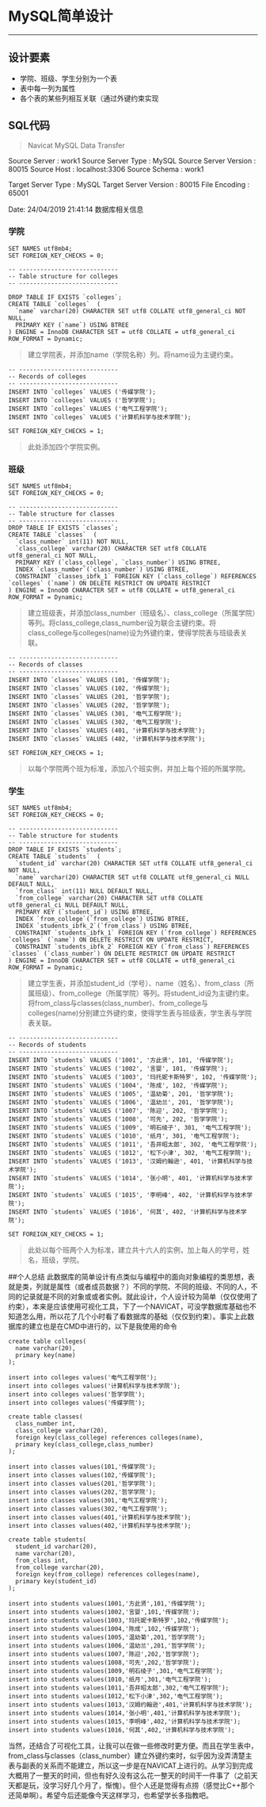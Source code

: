 # MySQL简单设计
---
## 设计要素
+ 学院、班级、学生分别为一个表
+ 表中每一列为属性
+ 各个表的某些列相互关联（通过外键约束实现

## SQL代码

>  Navicat MySQL Data Transfer

 Source Server         : work1
 Source Server Type    : MySQL
 Source Server Version : 80015
 Source Host           : localhost:3306
 Source Schema         : work1

 Target Server Type    : MySQL
 Target Server Version : 80015
 File Encoding         : 65001

 Date: 24/04/2019 21:41:14 数据库相关信息

### 学院

    SET NAMES utf8mb4;
    SET FOREIGN_KEY_CHECKS = 0;

    -- ----------------------------
    -- Table structure for colleges
    -- ----------------------------

    DROP TABLE IF EXISTS `colleges`;
    CREATE TABLE `colleges`  (
      `name` varchar(20) CHARACTER SET utf8 COLLATE utf8_general_ci NOT NULL,
      PRIMARY KEY (`name`) USING BTREE
    ) ENGINE = InnoDB CHARACTER SET = utf8 COLLATE = utf8_general_ci ROW_FORMAT = Dynamic;
> 建立学院表，并添加name（学院名称）列。将name设为主键约束。
   
    -- ----------------------------
    -- Records of colleges
    -- ----------------------------
    INSERT INTO `colleges` VALUES ('传媒学院');
    INSERT INTO `colleges` VALUES ('哲学学院');
    INSERT INTO `colleges` VALUES ('电气工程学院');
    INSERT INTO `colleges` VALUES ('计算机科学与技术学院');

    SET FOREIGN_KEY_CHECKS = 1;
> 此处添加四个学院实例。

### 班级
  
    SET NAMES utf8mb4;
    SET FOREIGN_KEY_CHECKS = 0;

    -- ----------------------------
    -- Table structure for classes
    -- ----------------------------
    DROP TABLE IF EXISTS `classes`;
    CREATE TABLE `classes`  (
      `class_number` int(11) NOT NULL,
      `class_college` varchar(20) CHARACTER SET utf8 COLLATE utf8_general_ci NOT NULL,
      PRIMARY KEY (`class_college`, `class_number`) USING BTREE,
      INDEX `class_number`(`class_number`) USING BTREE,
      CONSTRAINT `classes_ibfk_1` FOREIGN KEY (`class_college`) REFERENCES `colleges` (`name`) ON DELETE RESTRICT ON UPDATE RESTRICT
    ) ENGINE = InnoDB CHARACTER SET = utf8 COLLATE = utf8_general_ci ROW_FORMAT = Dynamic;
    
> 建立班级表，并添加class_number（班级名）、class_college（所属学院）等列。将class_college,class_number设为联合主键约束。将class_college与colleges(name)设为外键约束，使得学院表与班级表关联。

    -- ----------------------------
    -- Records of classes
    -- ----------------------------
    INSERT INTO `classes` VALUES (101, '传媒学院');
    INSERT INTO `classes` VALUES (102, '传媒学院');
    INSERT INTO `classes` VALUES (201, '哲学学院');
    INSERT INTO `classes` VALUES (202, '哲学学院');
    INSERT INTO `classes` VALUES (301, '电气工程学院');
    INSERT INTO `classes` VALUES (302, '电气工程学院');
    INSERT INTO `classes` VALUES (401, '计算机科学与技术学院');
    INSERT INTO `classes` VALUES (402, '计算机科学与技术学院');

    SET FOREIGN_KEY_CHECKS = 1;


> 以每个学院两个班为标准，添加八个班实例，并加上每个班的所属学院。

### 学生

    SET NAMES utf8mb4;
    SET FOREIGN_KEY_CHECKS = 0;

    -- ----------------------------
    -- Table structure for students
    -- ----------------------------
    DROP TABLE IF EXISTS `students`;
    CREATE TABLE `students`  (
      `student_id` varchar(20) CHARACTER SET utf8 COLLATE utf8_general_ci NOT NULL,
      `name` varchar(20) CHARACTER SET utf8 COLLATE utf8_general_ci NULL DEFAULT NULL,
      `from_class` int(11) NULL DEFAULT NULL,
      `from_college` varchar(20) CHARACTER SET utf8 COLLATE utf8_general_ci NULL DEFAULT NULL,
      PRIMARY KEY (`student_id`) USING BTREE,
      INDEX `from_college`(`from_college`) USING BTREE,
      INDEX `students_ibfk_2`(`from_class`) USING BTREE,
      CONSTRAINT `students_ibfk_1` FOREIGN KEY (`from_college`) REFERENCES `colleges` (`name`) ON DELETE RESTRICT ON UPDATE RESTRICT,
      CONSTRAINT `students_ibfk_2` FOREIGN KEY (`from_class`) REFERENCES `classes` (`class_number`) ON DELETE RESTRICT ON UPDATE RESTRICT
    ) ENGINE = InnoDB CHARACTER SET = utf8 COLLATE = utf8_general_ci ROW_FORMAT = Dynamic;
> 建立学生表，并添加student_id（学号）、name（姓名）、from_class（所属班级）、from_college（所属学院）等列。将student_id设为主键约束。将from_class与classes(class_number)、from_college与colleges(name)分别建立外键约束，使得学生表与班级表，学生表与学院表关联。
   
    -- ----------------------------
    -- Records of students
    -- ----------------------------
    INSERT INTO `students` VALUES ('1001', '方此贤', 101, '传媒学院');
    INSERT INTO `students` VALUES ('1002', '言婴', 101, '传媒学院');
    INSERT INTO `students` VALUES ('1003', '玛托妮卡斯特罗', 102, '传媒学院');
    INSERT INTO `students` VALUES ('1004', '陈成', 102, '传媒学院');
    INSERT INTO `students` VALUES ('1005', '温幼菊', 201, '哲学学院');
    INSERT INTO `students` VALUES ('1006', '温幼兰', 201, '哲学学院');
    INSERT INTO `students` VALUES ('1007', '陈迎', 202, '哲学学院');
    INSERT INTO `students` VALUES ('1008', '可先', 202, '哲学学院');
    INSERT INTO `students` VALUES ('1009', '明石绫子', 301, '电气工程学院');
    INSERT INTO `students` VALUES ('1010', '纸月', 301, '电气工程学院');
    INSERT INTO `students` VALUES ('1011', '吾井昭太郎', 302, '电气工程学院');
    INSERT INTO `students` VALUES ('1012', '松下小津', 302, '电气工程学院');
    INSERT INTO `students` VALUES ('1013', '汉姆约翰逊', 401, '计算机科学与技术学院');
    INSERT INTO `students` VALUES ('1014', '张小明', 401, '计算机科学与技术学院');
    INSERT INTO `students` VALUES ('1015', '李明峰', 402, '计算机科学与技术学院');
    INSERT INTO `students` VALUES ('1016', '何其', 402, '计算机科学与技术学院');

    SET FOREIGN_KEY_CHECKS = 1;
> 此处以每个班两个人为标准，建立共十六人的实例，加上每人的学号，姓名，班级，学院。

##个人总结
  此数据库的简单设计有点类似与编程中的面向对象编程的类思想，表就是类，列就是属性（或者成员数据？）不同的学院、不同的班级、不同的人，不同的记录就是不同的对象或或者实例。就此设计，个人设计较为简单（仅仅使用了约束），本来是应该使用可视化工具，下了一个NAVICAT，可没学数据库基础也不知道怎么用，所以花了几个小时看了看数据库的基础（仅仅到约束）。事实上此数据库的建立也是在CMD中进行的，以下是我使用的命令

    create table colleges(
      name varchar(20),
      primary key(name)
    );

    insert into colleges values('电气工程学院');
    insert into colleges values('计算机科学与技术学院');
    insert into colleges values('哲学学院');
    insert into colleges values('传媒学院');

    create table classes(
      class_number int,
      class_college varchar(20),
      foreign key(class_college) references colleges(name),
      primary key(class_college,class_number)
    );
  
    insert into classes values(101,'传媒学院');
    insert into classes values(102,'传媒学院');  
    insert into classes values(201,'哲学学院');  
    insert into classes values(202,'哲学学院');  
    insert into classes values(301,'电气工程学院');  
    insert into classes values(302,'电气工程学院');  
    insert into classes values(401,'计算机科学与技术学院');  
    insert into classes values(402,'计算机科学与技术学院');  

    create table students(
      student_id varchar(20),
      name varchar(20),
      from_class int,
      from_college varchar(20),
      foreign key(from_college) references colleges(name),
      primary key(student_id)
    );

    insert into students values(1001,'方此贤',101,'传媒学院');
    insert into students values(1002,'言婴',101,'传媒学院');
    insert into students values(1003,'玛托妮卡斯特罗',102,'传媒学院');
    insert into students values(1004,'陈成',102,'传媒学院');
    insert into students values(1005,'温幼菊',201,'哲学学院');
    insert into students values(1006,'温幼兰',201,'哲学学院');
    insert into students values(1007,'陈迎',202,'哲学学院');
    insert into students values(1008,'可先',202,'哲学学院');
    insert into students values(1009,'明石绫子',301,'电气工程学院');
    insert into students values(1010,'纸月',301,'电气工程学院');
    insert into students values(1011,'吾井昭太郎',302,'电气工程学院');
    insert into students values(1012,'松下小津',302,'电气工程学院');
    insert into students values(1013,'汉姆约翰逊',401,'计算机科学与技术学院');
    insert into students values(1014,'张小明',401,'计算机科学与技术学院');
    insert into students values(1015,'李明峰',402,'计算机科学与技术学院');
    insert into students values(1016,'何其',402,'计算机科学与技术学院');
当然，还结合了可视化工具，让我可以在做一些修改时更方便。而且在学生表中，from_class与classes（class_number）建立外键约束时，似乎因为没弄清楚主表与副表的关系而不能建立，所以这一步是在NAVICAT上进行的。从学习到完成大概用了一整天的时间，但也有好久没有这么花一整天的时间干一件事了（之前天天都是玩，没学习好几个月了，惭愧）。但个人还是觉得有点捞（感觉比C++那个还简单啊）。希望今后还能像今天这样学习，也希望学长多指教吧。
